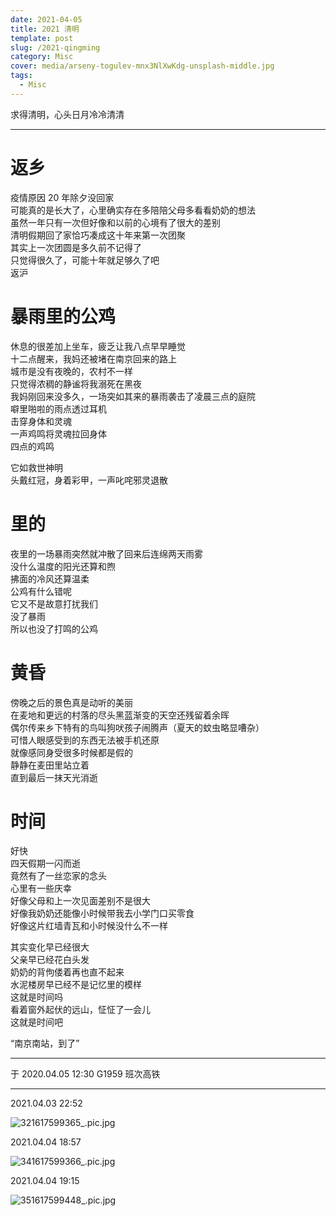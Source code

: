 ```yaml
---
date: 2021-04-05
title: 2021 清明
template: post
slug: /2021-qingming
category: Misc
cover: media/arseny-togulev-mnx3NlXwKdg-unsplash-middle.jpg
tags:
  - Misc
---
```


求得清明，心头日月冷冷清清

---

# 返乡

疫情原因 20 年除夕没回家<br />
可能真的是长大了，心里确实存在多陪陪父母多看看奶奶的想法<br />
虽然一年只有一次但好像和以前的心境有了很大的差别<br />
清明假期回了家恰巧凑成这十年来第一次团聚<br />
其实上一次团圆是多久前不记得了<br />
只觉得很久了，可能十年就足够久了吧<br />
返沪<br />

# 暴雨里的公鸡

休息的很差加上坐车，疲乏让我八点早早睡觉<br />
十二点醒来，我妈还被堵在南京回来的路上<br />
城市是没有夜晚的，农村不一样<br />
只觉得浓稠的静谧将我溺死在黑夜<br />
我妈刚回来没多久，一场突如其来的暴雨袭击了凌晨三点的庭院<br />
噼里啪啦的雨点透过耳机<br />
击穿身体和灵魂<br />
一声鸡鸣将灵魂拉回身体<br />
四点的鸡鸣<br />

它如救世神明<br />
头戴红冠，身着彩甲，一声叱咤邪灵退散<br />

# 里的

夜里的一场暴雨突然就冲散了回来后连绵两天雨雾<br />
没什么温度的阳光还算和煦<br />
拂面的冷风还算温柔<br />
公鸡有什么错呢<br />
它又不是故意打扰我们<br />
没了暴雨<br />
所以也没了打鸣的公鸡<br />

# 黄昏

傍晚之后的景色真是动听的美丽<br />
在麦地和更远的村落的尽头黑蓝渐变的天空还残留着余晖<br />
偶尔传来乡下特有的鸟叫狗吠孩子闹腾声（夏天的蚊虫略显嘈杂）<br />
可惜人眼感受到的东西无法被手机还原<br />
就像感同身受很多时候都是假的<br />
静静在麦田里站立着<br />
直到最后一抹天光消逝<br />

# 时间

好快<br />
四天假期一闪而逝<br />
竟然有了一丝恋家的念头<br />
心里有一些庆幸<br />
好像父母和上一次见面差别不是很大<br />
好像我奶奶还能像小时候带我去小学门口买零食<br />
好像这片红墙青瓦和小时候没什么不一样<br />

其实变化早已经很大<br />
父亲早已经花白头发<br />
奶奶的背佝偻着再也直不起来<br />
水泥楼房早已经不是记忆里的模样<br />
这就是时间吗<br />
看着窗外起伏的远山，怔怔了一会儿<br />
这就是时间吧<br />

“南京南站，到了”<br />

---

于 2020.04.05 12:30 G1959 班次高铁

---

2021.04.03 22:52

![321617599365_.pic.jpg](https://i.loli.net/2021/04/05/5N49zWgDKnry1hi.jpg)

2021.04.04 18:57

![341617599366_.pic.jpg](https://i.loli.net/2021/04/05/pIhAQPaf7WqY6SO.jpg)

2021.04.04 19:15

![351617599448_.pic.jpg](https://i.loli.net/2021/04/05/CKg2rLaN89P5cAt.jpg)
